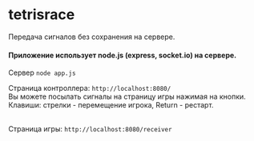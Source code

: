 <h1>tetrisrace</h1>

Передача сигналов без сохранения на сервере.

<h4>Приложение использует node.js (express, socket.io) на сервере.</h4>

Сервер `node app.js`

Страница контроллера: `http://localhost:8080/`<br>
Вы можете посылать сигналы на страницу игры нажимая на кнопки.<br>
Клавиши: стрелки - перемещение игрока, Return - рестарт.<br><br>

Страница игры: `http://localhost:8080/receiver`
